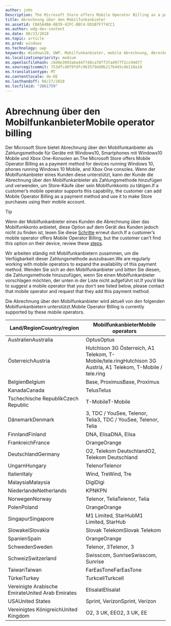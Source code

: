 ```yaml
---
author: jnHs
Description: The Microsoft Store offers Mobile Operator Billing as a payment method for mobile operators who support this capability.
title: Abrechnung über den Mobilfunkanbieter
ms.assetid: C8A5A4BA-6B39-42FC-B8C4-ED1B7F774CC1
ms.author: wdg-dev-content
ms.date: 08/23/2018
ms.topic: article
ms.prod: windows
ms.technology: uwp
keywords: Windows10, UWP, Mobilfunkanbieter, mobile Abrechnung, Abrechnung über den Mobilfunkanbieter
ms.localizationpriority: medium
ms.openlocfilehash: c8d0e3093a6a44f748ca78ff3fad977f2cc94d77
ms.sourcegitcommit: 753dfcd0f9fdfc963579dd0b217b445c4b110a18
ms.translationtype: MT
ms.contentlocale: de-DE
ms.lasthandoff: 08/27/2018
ms.locfileid: "2861759"
---
```

# <a name="mobile-operator-billing"></a><span data-ttu-id="940cc-103">Abrechnung über den Mobilfunkanbieter</span><span class="sxs-lookup"><span data-stu-id="940cc-103">Mobile operator billing</span></span>


<span data-ttu-id="940cc-104">Der Microsoft Store bietet Abrechnung über den Mobilfunkanbieter als Zahlungsmethode für Geräte mit Windows10, Smartphones mit Windows10 Mobile und Xbox One-Konsolen an.</span><span class="sxs-lookup"><span data-stu-id="940cc-104">The Microsoft Store offers Mobile Operator Billing as a payment method for devices running Windows 10, phones running Windows 10 Mobile, and Xbox One consoles.</span></span> <span data-ttu-id="940cc-105">Wenn der Mobilfunkanbieter eines Kunden diese unterstützt, kann der Kunde die Abrechnung über den Mobilfunkanbieter als Zahlungsmethode hinzufügen und verwenden, um Store-Käufe über sein Mobilfunkkonto zu tätigen.</span><span class="sxs-lookup"><span data-stu-id="940cc-105">If a customer’s mobile operator supports this capability, the customer can add Mobile Operator Billing as a payment method and use it to make Store purchases using their mobile account.</span></span>

> [!TIP]
>  <span data-ttu-id="940cc-106">Wenn der Mobilfunkanbieter eines Kunden die Abrechnung über das Mobilfunkkonto anbietet, diese Option auf dem Gerät des Kunden jedoch nicht zu finden ist, lesen Sie diese [Schritte](http://go.microsoft.com/fwlink/p/?LinkId=523993) erneut durch.</span><span class="sxs-lookup"><span data-stu-id="940cc-106">If a customer’s mobile operator offers Mobile Operator Billing, but the customer can't find this option on their device, review these [steps](http://go.microsoft.com/fwlink/p/?LinkId=523993).</span></span>

<span data-ttu-id="940cc-107">Wir arbeiten ständig mit Mobilfunkanbietern zusammen, um die Verfügbarkeit dieser Zahlungsmethode auszubauen.</span><span class="sxs-lookup"><span data-stu-id="940cc-107">We are regularly working with mobile operators to expand the availability of this payment method.</span></span> <span data-ttu-id="940cc-108">Wenden Sie sich an den Mobilfunkanbieter und bitten Sie diesen, die Zahlungsmethode hinzuzufügen, wenn Sie einen Mobilfunkanbieter vorschlagen möchten, der unten in der Liste nicht aufgeführt ist.</span><span class="sxs-lookup"><span data-stu-id="940cc-108">If you’d like to suggest a mobile operator that you don’t see listed below, please contact that mobile operator and request that they add this payment method.</span></span>

<span data-ttu-id="940cc-109">Die Abrechnung über den Mobilfunkanbieter wird aktuell von den folgenden Mobilfunkanbietern unterstützt.</span><span class="sxs-lookup"><span data-stu-id="940cc-109">Mobile Operator Billing is currently supported by these mobile operators.</span></span>

| <span data-ttu-id="940cc-110">Land/Region</span><span class="sxs-lookup"><span data-stu-id="940cc-110">Country/region</span></span>  | <span data-ttu-id="940cc-111">Mobilfunkanbieter</span><span class="sxs-lookup"><span data-stu-id="940cc-111">Mobile operators</span></span>                 |
|-----------------|----------------------------------|
| <span data-ttu-id="940cc-112">Australien</span><span class="sxs-lookup"><span data-stu-id="940cc-112">Australia</span></span>       | <span data-ttu-id="940cc-113">Optus</span><span class="sxs-lookup"><span data-stu-id="940cc-113">Optus</span></span>                            |
| <span data-ttu-id="940cc-114">Österreich</span><span class="sxs-lookup"><span data-stu-id="940cc-114">Austria</span></span>         | <span data-ttu-id="940cc-115">Hutchison 3G Österreich, A1 Telekom, T-Mobile/tele.ring</span><span class="sxs-lookup"><span data-stu-id="940cc-115">Hutchison 3G Austria, A1 Telekom, T-Mobile / tele.ring</span></span>  |
| <span data-ttu-id="940cc-116">Belgien</span><span class="sxs-lookup"><span data-stu-id="940cc-116">Belgium</span></span>         | <span data-ttu-id="940cc-117">Base, Proximus</span><span class="sxs-lookup"><span data-stu-id="940cc-117">Base, Proximus</span></span>                   |
| <span data-ttu-id="940cc-118">Kanada</span><span class="sxs-lookup"><span data-stu-id="940cc-118">Canada</span></span>          | <span data-ttu-id="940cc-119">Telus</span><span class="sxs-lookup"><span data-stu-id="940cc-119">Telus</span></span>                            |
| <span data-ttu-id="940cc-120">Tschechische Republik</span><span class="sxs-lookup"><span data-stu-id="940cc-120">Czech Republic</span></span>  | <span data-ttu-id="940cc-121">T-Mobile</span><span class="sxs-lookup"><span data-stu-id="940cc-121">T-Mobile</span></span>                         |
| <span data-ttu-id="940cc-122">Dänemark</span><span class="sxs-lookup"><span data-stu-id="940cc-122">Denmark</span></span>         | <span data-ttu-id="940cc-123">3, TDC / YouSee, Telenor, Telia</span><span class="sxs-lookup"><span data-stu-id="940cc-123">3, TDC / YouSee, Telenor, Telia</span></span>  |
| <span data-ttu-id="940cc-124">Finnland</span><span class="sxs-lookup"><span data-stu-id="940cc-124">Finland</span></span>         | <span data-ttu-id="940cc-125">DNA, Elisa</span><span class="sxs-lookup"><span data-stu-id="940cc-125">DNA, Elisa</span></span>                       |
| <span data-ttu-id="940cc-126">Frankreich</span><span class="sxs-lookup"><span data-stu-id="940cc-126">France</span></span>          | <span data-ttu-id="940cc-127">Orange</span><span class="sxs-lookup"><span data-stu-id="940cc-127">Orange</span></span>                           |
| <span data-ttu-id="940cc-128">Deutschland</span><span class="sxs-lookup"><span data-stu-id="940cc-128">Germany</span></span>         | <span data-ttu-id="940cc-129">O2, Telekom Deutschland</span><span class="sxs-lookup"><span data-stu-id="940cc-129">O2, Telekom Deutschland</span></span>          |
| <span data-ttu-id="940cc-130">Ungarn</span><span class="sxs-lookup"><span data-stu-id="940cc-130">Hungary</span></span>         | <span data-ttu-id="940cc-131">Telenor</span><span class="sxs-lookup"><span data-stu-id="940cc-131">Telenor</span></span>                          |
| <span data-ttu-id="940cc-132">Italien</span><span class="sxs-lookup"><span data-stu-id="940cc-132">Italy</span></span>           | <span data-ttu-id="940cc-133">Wind, Tre</span><span class="sxs-lookup"><span data-stu-id="940cc-133">Wind, Tre</span></span>                        |
| <span data-ttu-id="940cc-134">Malaysia</span><span class="sxs-lookup"><span data-stu-id="940cc-134">Malaysia</span></span>        | <span data-ttu-id="940cc-135">Digi</span><span class="sxs-lookup"><span data-stu-id="940cc-135">Digi</span></span>                             |
| <span data-ttu-id="940cc-136">Niederlande</span><span class="sxs-lookup"><span data-stu-id="940cc-136">Netherlands</span></span>     | <span data-ttu-id="940cc-137">KPN</span><span class="sxs-lookup"><span data-stu-id="940cc-137">KPN</span></span>                              |
| <span data-ttu-id="940cc-138">Norwegen</span><span class="sxs-lookup"><span data-stu-id="940cc-138">Norway</span></span>          | <span data-ttu-id="940cc-139">Telenor, Telia</span><span class="sxs-lookup"><span data-stu-id="940cc-139">Telenor, Telia</span></span>                   |
| <span data-ttu-id="940cc-140">Polen</span><span class="sxs-lookup"><span data-stu-id="940cc-140">Poland</span></span>          | <span data-ttu-id="940cc-141">Orange</span><span class="sxs-lookup"><span data-stu-id="940cc-141">Orange</span></span>                           |
| <span data-ttu-id="940cc-142">Singapur</span><span class="sxs-lookup"><span data-stu-id="940cc-142">Singapore</span></span>       | <span data-ttu-id="940cc-143">M1 Limited, StarHub</span><span class="sxs-lookup"><span data-stu-id="940cc-143">M1 Limited, StarHub</span></span>              |
| <span data-ttu-id="940cc-144">Slowakei</span><span class="sxs-lookup"><span data-stu-id="940cc-144">Slovakia</span></span>        | <span data-ttu-id="940cc-145">Slovak Telekom</span><span class="sxs-lookup"><span data-stu-id="940cc-145">Slovak Telekom</span></span>                   |
| <span data-ttu-id="940cc-146">Spanien</span><span class="sxs-lookup"><span data-stu-id="940cc-146">Spain</span></span>           | <span data-ttu-id="940cc-147">Orange</span><span class="sxs-lookup"><span data-stu-id="940cc-147">Orange</span></span>                           |
| <span data-ttu-id="940cc-148">Schweden</span><span class="sxs-lookup"><span data-stu-id="940cc-148">Sweden</span></span>          | <span data-ttu-id="940cc-149">Telenor, 3</span><span class="sxs-lookup"><span data-stu-id="940cc-149">Telenor, 3</span></span>                       |
| <span data-ttu-id="940cc-150">Schweiz</span><span class="sxs-lookup"><span data-stu-id="940cc-150">Switzerland</span></span>     | <span data-ttu-id="940cc-151">Swisscom, Sunrise</span><span class="sxs-lookup"><span data-stu-id="940cc-151">Swisscom, Sunrise</span></span>                |
| <span data-ttu-id="940cc-152">Taiwan</span><span class="sxs-lookup"><span data-stu-id="940cc-152">Taiwan</span></span>          | <span data-ttu-id="940cc-153">FarEasTone</span><span class="sxs-lookup"><span data-stu-id="940cc-153">FarEasTone</span></span>                       |
| <span data-ttu-id="940cc-154">Türkei</span><span class="sxs-lookup"><span data-stu-id="940cc-154">Turkey</span></span>          | <span data-ttu-id="940cc-155">Turkcell</span><span class="sxs-lookup"><span data-stu-id="940cc-155">Turkcell</span></span>                         |
| <span data-ttu-id="940cc-156">Vereinigte Arabische Emirate</span><span class="sxs-lookup"><span data-stu-id="940cc-156">United Arab Emirates</span></span> | <span data-ttu-id="940cc-157">Etisalat</span><span class="sxs-lookup"><span data-stu-id="940cc-157">Etisalat</span></span>                    |
| <span data-ttu-id="940cc-158">USA</span><span class="sxs-lookup"><span data-stu-id="940cc-158">United States</span></span>   | <span data-ttu-id="940cc-159">Sprint, Verizon</span><span class="sxs-lookup"><span data-stu-id="940cc-159">Sprint, Verizon</span></span>                  |
| <span data-ttu-id="940cc-160">Vereinigtes Königreich</span><span class="sxs-lookup"><span data-stu-id="940cc-160">United Kingdom</span></span>  | <span data-ttu-id="940cc-161">O2, 3 UK, EE</span><span class="sxs-lookup"><span data-stu-id="940cc-161">O2, 3 UK, EE</span></span>                     |

 



 


 

 




